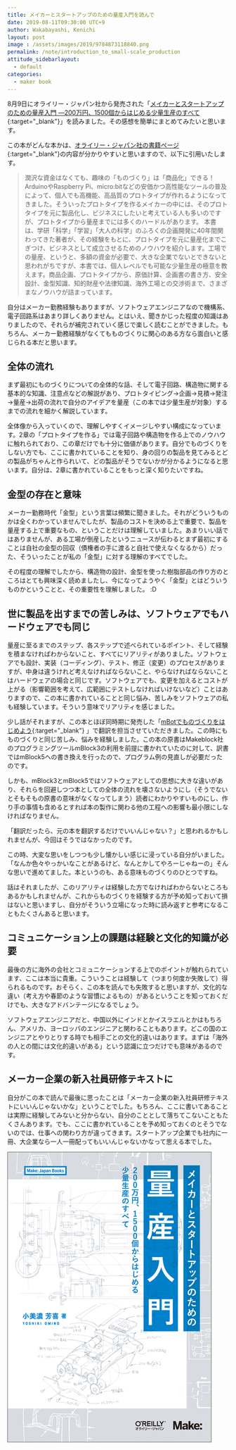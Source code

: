 ```yaml
---
title: メイカーとスタートアップのための量産入門を読んで
date: 2019-08-11T09:30:00 UTC+9
author: Wakabayashi, Kenichi
layout: post
image : /assets/images/2019/9784873118840.png
permalink: /note/introduction_to_small-scale_production
attitude_sidebarlayout:
  - default
categories:
  - maker book
---
```

8月9日にオライリー・ジャパン社から発売された「[メイカーとスタートアップのための量産入門 ―200万円、1500個からはじめる少量生産のすべて](https://www.oreilly.co.jp/books/9784873118840/){:target="_blank"}」を読みました。その感想を簡単にまとめてみたいと思います。

この本がどんな本かは、[オライリー・ジャパン社の書籍ページ](https://www.oreilly.co.jp/books/9784873118840/){:target="_blank"}の内容が分かりやすいと思いますので、以下に引用いたします。

> 潤沢な資金はなくても、趣味の「ものづくり」は「商品化」できる！
> ArduinoやRaspberry Pi、micro:bitなどの安価かつ高性能なツールの普及によって、個人でも高機能、高品質のプロトタイプが作れるようになってきました。そういったプロトタイプを作るメイカーの中には、そのプロトタイプを元に製品化し、ビジネスにしたいと考えている人も多いのですが、プロトタイプから量産までには多くのハードルがあります。
> 本書は、学研「科学」「学習」「大人の科学」のふろくの企画開発に40年間関わってきた著者が、その経験をもとに、プロトタイプを元に量産化までこぎつけ、ビジネスとして成立させるためのノウハウを紹介します。工場での量産、というと、多額の資金が必要で、大きな企業でないとできないと思われがちですが、本書では、個人レベルでも可能な少量生産の極意を教えます。商品企画、プロトタイプから、原価計算、企画書の書き方、安全設計、金型知識、知的財産や法律知識、海外工場との交渉術まで、さまざまなノウハウが詰まっています。

自分はメーカー勤務経験もありますが、ソフトウェアエンジニアなので機構系、電子回路系はあまり詳しくありません。とはいえ、聞きかじった程度の知識はありましたので、それらが補完されていく感じで楽しく読むことができました。もちろん、メーカー勤務経験がなくてもものづくりに関心のある方なら面白いと感じられる本だと思います。

## 全体の流れ
まず最初にものづくりについての全体的な話、そして電子回路、構造物に関する基本的な知識、注意点などの解説があり、プロトタイピング→企画→見積→発注→量産→出荷の流れで自分のアイデアを量産（この本では少量生産が対象）するまでの流れを細かく解説しています。

全体像から入っていくので、理解しやすくイメージしやすい構成になっています。2章の「プロトタイプを作る」では電子回路や構造物を作る上でのノウハウに触れられており、この章だけでも十分に価値があります。自分でものづくりをしない方でも、ここに書かれていることを知り、身の回りの製品を見てみるとどの製品がちゃんと作られいて、どの製品がそうでないかが分かるようになると思います。自分は、2章に書かれていることをもっと深く知りたいですね。

## 金型の存在と意味
メーカー勤務時代「金型」という言葉は頻繁に聞きました。それがどういうものかは全くわかっていませんでしたが、製品のコストを決める上で重要で、製品を量産する上で重要なもの、ということだけは理解していました。あまりいい話ではありませんが、ある工場が倒産したというニュースが伝わるとまず最初にすることは自社の金型の回収（債権者の手に渡ると自社で使えなくなるから）だった、そういったことが私の「金型」に対する理解のすべてでした。

その程度の理解でしたから、構造物の設計、金型を使った樹脂部品の作り方のところはとても興味深く読めましたし、今になってようやく「金型」とはどういうものかということと、その重要性を理解しました。 :D

## 世に製品を出すまでの苦しみは、ソフトウェアでもハードウェアでも同じ
量産に至るまでのステップ、各ステップで述べられているポイント、そして経験を積まなければわからないこと、すべてにリアリティがありました。ソフトウェアでも設計、実装（コーディング）、テスト、修正（変更）のプロセスがありますが、中身は違うけれど考えなければならないこと、やらなければならないことはハードウェアの場合と同じです。ソフトウェアでも、変更を加えるとコストが上がる（影響範囲を考えて、広範囲にテストしなければいけないなど）ことはありますので、この本に書かれていることと同じ悩み、苦しみをソフトウェアの私も経験しています。そういう意味でリアリティを感じました。

少し話がそれますが、この本とほぼ同時期に発売した「[mBotでものづくりをはじめよう](https://www.oreilly.co.jp/books/9784873118796/){:target="_blank"} 」で翻訳を担当させていただきました。この時にもものづくりと同じ苦しみ、悩みを経験しました。この本の原書はMakeblock社のプログラミングツールmBlock3の利用を前提に書かれていたのに対して、訳書ではmBlock5への書き換えを行ったので、プログラム例の見直しが必要だったのです。

しかも、mBlock3とmBlock5ではソフトウェアとしての思想に大きな違いがあり、それらを回避しつつ本としての全体の流れを壊さないようにし（そうでないとそもそもの原書の意味がなくなってしまう）読者にわかりやすいものにし、作り手の事情も含めるとすれば本の製作に関わる他の工程への影響も最小限にしなければなりません。

「翻訳だったら、元の本を翻訳するだけでいいんじゃない？」と思われるかもしれませんが、今回はそうではなかったのです。

この時、大変な思いをしつつも少し懐かしい感じに浸っている自分がいました。「なんか色々やっかいなことがあるけど、なんとかしてやろーじゃねーの」そんな思いで進めてました。本というのも、ある意味ものづくりのひとつですね。

話はそれましたが、このリアリティは経験した方でなければわからないところもあるかもしれませんが、これからものづくりを経験する方が予め知っておいて損はないと思いますし、自分がそういう立場になった時に読み返すと参考になることもたくさんあると思います。

## コミュニケーション上の課題は経験と文化的知識が必要
最後の方に海外の会社とコミュニケーションする上でのポイントが触れられています、ここは本当に貴重。こういうことは経験して（つまり何度か失敗して）得られるものです。おそらく、この本を読んでも失敗すると思いますが、文化的な違い（考え方や春節のような習慣によるもの）があるということを知っておくだけでも、大きなアドバンテージになるでしょう。

ソフトウェアエンジニアだと、中国以外にインドとかイスラエルとかはもちろん、アメリカ、ヨーロッパのエンジニアと関わることもあります。どこの国のエンジニアとやりとりする時でも相手ごとの文化的違いはあります。まずは「海外の人との間には文化的違いがある」という認識に立つだけでも意味があるのです。

## メーカー企業の新入社員研修テキストに
自分がこの本で読んで最後に思ったことは「メーカー企業の新入社員研修テキストにいいんじゃないかな」ということでした。もちろん、ここに書いてあることは実際に経験してみないと分からない、自分のこととして落ちてこないこともたくさんあります。でも、ここに書かれていることを予め知っておくのとそうでないのでは、仕事への関わり方が違ってきます。スタートアップ企業でも社内に一冊、大企業なら一人一冊配ってもいいんじゃないかなって思える本でした。

![メイカーとスタートアップのための量産入門 ―200万円、1500個からはじめる少量生産のすべて](/assets/images/2019/9784873118840.png)

